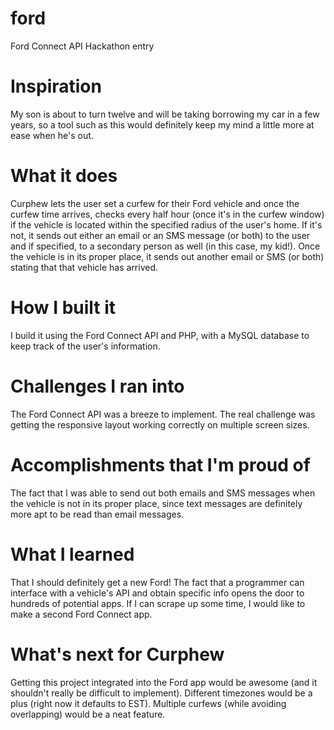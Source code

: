 # ford
Ford Connect API Hackathon entry

# Inspiration
My son is about to turn twelve and will be taking borrowing my car in a few years, so a tool such as this would definitely keep my mind a little more at ease when he's out.

# What it does
Curphew lets the user set a curfew for their Ford vehicle and once the curfew time arrives, checks every half hour (once it's in the curfew window) if the vehicle is located within the specified radius of the user's home. If it's not, it sends out either an email or an SMS message (or both) to the user and if specified, to a secondary person as well (in this case, my kid!).  Once the vehicle is in its proper place, it sends out another email or SMS (or both) stating that that vehicle has arrived.

# How I built it
I build it using the Ford Connect API and PHP, with a MySQL database to keep track of the user's information.

# Challenges I ran into
The Ford Connect API was a breeze to implement. The real challenge was getting the responsive layout working correctly on multiple screen sizes.

# Accomplishments that I'm proud of
The fact that I was able to send out both emails and SMS messages when the vehicle is not in its proper place, since text messages are definitely more apt to be read than email messages.

# What I learned
That I should definitely get a new Ford!  The fact that a programmer can interface with a vehicle's API and obtain specific info opens the door to hundreds of potential apps.  If I can scrape up some time, I would like to make a second Ford Connect app.

# What's next for Curphew
Getting this project integrated into the Ford app would be awesome (and it shouldn't really be difficult to implement).  Different timezones would be a plus (right now it defaults to EST).  Multiple curfews (while avoiding overlapping) would be a neat feature.
